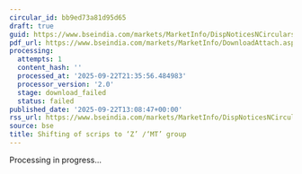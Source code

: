 ```yaml
---
circular_id: bb9ed73a81d95d65
draft: true
guid: https://www.bseindia.com/markets/MarketInfo/DispNoticesNCirculars.aspx?Noticeid={664283D8-9965-43FA-A3DE-C94BA0F86687}&noticeno=20250922-25&dt=09/22/2025&icount=25&totcount=58&flag=0
pdf_url: https://www.bseindia.com/markets/MarketInfo/DownloadAttach.aspx?id=20250922-25&attachedId=
processing:
  attempts: 1
  content_hash: ''
  processed_at: '2025-09-22T21:35:56.484983'
  processor_version: '2.0'
  stage: download_failed
  status: failed
published_date: '2025-09-22T13:08:47+00:00'
rss_url: https://www.bseindia.com/markets/MarketInfo/DispNoticesNCirculars.aspx?Noticeid={664283D8-9965-43FA-A3DE-C94BA0F86687}&noticeno=20250922-25&dt=09/22/2025&icount=25&totcount=58&flag=0
source: bse
title: Shifting of scrips to ‘Z’ /‘MT’ group
---
```


Processing in progress...